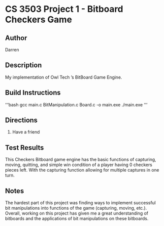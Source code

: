 # CS 3503 Project 1 - Bitboard Checkers Game

## Author
Darren

## Description
My implementation of Owl Tech ’s BitBoard Game Engine.

## Build Instructions
‘‘‘bash
gcc main.c BitManipulation.c Board.c -o main.exe
./main.exe
‘‘‘

## Directions
1. Have a friend<br>

## Test Results
This Checkers Bitboard game engine has the basic functions of capturing, moving, quitting, and simple win condition of a player having 0 checkers pieces left. With the capturing function allowing for multiple captures in one turn.

## Notes
The hardest part of this project was finding ways to implement successful bit manipulations into functions of the game (capturing, moving, etc.). 
<br>Overall, working on this project has given me a great understanding of bitboards and the applications of bit manipulations on these bitboards.<br>